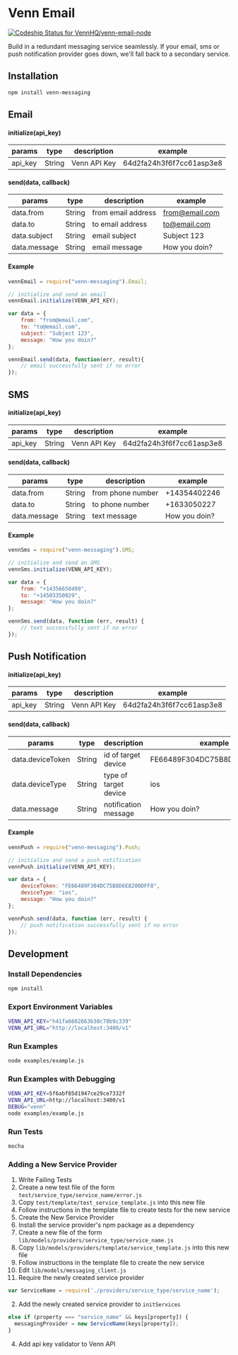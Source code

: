 # Venn Email

[ ![Codeship Status for VennHQ/venn-email-node](https://codeship.com/projects/40a5efb0-c00d-0132-200e-021ec7688aff/status?branch=master)](https://codeship.com/projects/73117)

Build in a redundant messaging service seamlessly. If your email, sms or push notification provider goes down, we'll fall back to a secondary service.


## Installation
``` bash
npm install venn-messaging
```

## Email

#### initialize(api_key)
|params  |type   |description  |example                  |
|--------|-------|-------------|-------------------------|
|api_key |String |Venn API Key |64d2fa24h3f6f7cc61asp3e8 |

#### send(data, callback)
|params       |type   |description        |example        |
|-------------|-------|-------------------|---------------|
|data.from    |String |from email address |from@email.com |
|data.to      |String |to email address   |to@email.com   |
|data.subject |String |email subject      |Subject 123    |
|data.message |String |email message      |How you doin?  |

#### Example
``` javascript
vennEmail = require("venn-messaging").Email;

// initialize and send an email
vennEmail.initialize(VENN_API_KEY);

var data = {
	from: "from@email.com",
	to: "to@email.com",
	subject: "Subject 123",
	message: "How you doin?"
};

vennEmail.send(data, function(err, result){
	// email successfully sent if no error
});
```

## SMS

#### initialize(api_key)
|params  |type   |description  |example                  |
|--------|-------|-------------|-------------------------|
|api_key |String |Venn API Key |64d2fa24h3f6f7cc61asp3e8 |

#### send(data, callback)
|params       |type   |description       |example       |
|-------------|-------|------------------|--------------|
|data.from    |String |from phone number |+14354402246  |
|data.to      |String |to phone number   |+1633050227   |
|data.message |String |text message      |How you doin? |

#### Example
``` javascript
vennSms = require("venn-messaging").SMS;

// initialize and send an SMS
vennSms.initialize(VENN_API_KEY);

var data = {
	from: "+14356650499",
	to: "+14503350029",
	message: "How you doin?"
};

vennSms.send(data, function (err, result) {
	// text successfully sent if no error
});
```

## Push Notification

#### initialize(api_key)
|params  |type   |description  |example                  |
|--------|-------|-------------|-------------------------|
|api_key |String |Venn API Key |64d2fa24h3f6f7cc61asp3e8 |

#### send(data, callback)
|params           |type   |description           |example                      |
|-----------------|-------|----------------------|-----------------------------|
|data.deviceToken |String |id of target device   |FE66489F304DC75B8D6E8200DFF8 |
|data.deviceType  |String |type of target device |ios                          |
|data.message     |String |notification message  |How you doin?                |

#### Example
``` javascript
vennPush = require("venn-messaging").Push;

// initialize and send a push notification
vennPush.initialize(VENN_API_KEY);

var data = {
	deviceToken: "FE66489F304DC75B8D6E8200DFF8",
    deviceType: "ios",
    message: "How you doin?"
};

vennPush.send(data, function (err, result) {
	// push notification successfully sent if no error
});
```

## Development

### Install Dependencies
``` bash
npm install
```

### Export Environment Variables
``` bash
VENN_API_KEY="h41fa6602663b30c78b9c339"
VENN_API_URL="http://localhost:3400/v1"
```

### Run Examples
``` bash
node examples/example.js 
```

### Run Examples with Debugging
``` bash
VENN_API_KEY=5f6abf85d1947ce29ce7332f
VENN_API_URL=http://localhost:3400/v1
DEBUG="venn"
node examples/example.js
```

### Run Tests
``` bash
mocha
```

### Adding a New Service Provider
1. Write Failing Tests
  1. Create a new test file of the form `test/service_type/service_name/error.js`
  2. Copy `test/template/test_service_template.js` into this new file
  3. Follow instructions in the template file to create tests for the new service
2. Create the New Service Provider
  1. Install the service provider's npm package as a dependency
  2. Create a new file of the form `lib/models/providers/service_type/service_name.js`
  3. Copy `lib/models/providers/template/service_template.js` into this new file
  4. Follow instructions in the template file to create the new service
3. Edit `lib/models/messaging_client.js`
  1. Require the newly created service provider
  ``` javascript
  var ServiceName = require('./providers/service_type/service_name');
  ```
  2. Add the newly created service provider to `initServices`
  ``` javascript
  else if (property === "service_name" && keys[property]) {
  	messagingProvider = new ServiceName(keys[property]);
  }
  ```
4. Add api key validator to Venn API
